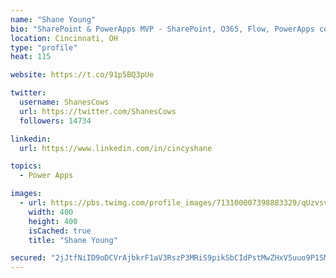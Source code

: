 ```yaml
---
name: "Shane Young"
bio: "SharePoint & PowerApps MVP - SharePoint, O365, Flow, PowerApps consulting? @PowerApps911 | Pure Snark? You found it."
location: Cincinnati, OH
type: "profile"
heat: 115

website: https://t.co/91p5BQ3pUe

twitter:
  username: ShanesCows
  url: https://twitter.com/ShanesCows
  followers: 14734

linkedin:
  url: https://www.linkedin.com/in/cincyshane

topics:
  - Power Apps

images:
  - url: https://pbs.twimg.com/profile_images/713100007398883329/qUzvsvQ3_400x400.jpg
    width: 400
    height: 400
    isCached: true
    title: "Shane Young"

secured: "2jJtfNiID9oDCVrAjbkrF1aV3RszP3MRiS9pikSbCIdPstMwZHxV5uuo9P1SM7pqNRitwW04EslrSds7Y0SJnZamrLaeBejYwecBFRUr4lBhPRvfMzjWQ7tuGU6cfffSUpKnnSCOJbvJAOdqnC6fNtK7b53BY8jUMWaFdc6JIrgG4RMej6WNCCTr7uemmh+MvI2wUITwT9OCBnUlij1NKMKGrt5H8ftsK4hEa/nsF76O9TR7lPjq/jqQtJQnXdB+ErV/yiJoilgCMHlBqyGlLwYHHEBJSaT1jQ6vE6I6HaFLiMST/NkJp0nBgfC6uzhM6RMjCqoouDyt2AimP9deBl6mG7zksHwlWta+CIgtI+3it7zEELTb1WZ6C8cVyjEhqizRd6NGnLax4E3Te4M2F+Pm461mMUKAy6wF5DyFDoY=;x/QBhwWbXNCzGgeucyThyw=="
---
```


